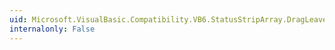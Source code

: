 ```yaml
---
uid: Microsoft.VisualBasic.Compatibility.VB6.StatusStripArray.DragLeave
internalonly: False
---
```


